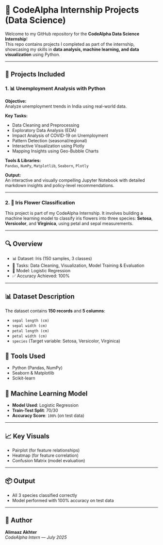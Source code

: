 # 🌟 CodeAlpha Internship Projects (Data Science)

Welcome to my GitHub repository for the **CodeAlpha Data Science Internship**!  
This repo contains projects I completed as part of the internship, showcasing my skills in **data analysis, machine learning, and data visualization** using Python.

---

## 📁 Projects Included

### 1. 📊 Unemployment Analysis with Python

**Objective:**  
Analyze unemployment trends in India using real-world data.

**Key Tasks:**
- Data Cleaning and Preprocessing
- Exploratory Data Analysis (EDA)
- Impact Analysis of COVID-19 on Unemployment
- Pattern Detection (seasonal/regional)
- Interactive Visualization using Plotly
- Mapping Insights using Geo-Bubble Charts

**Tools & Libraries:**  
`Pandas`, `NumPy`, `Matplotlib`, `Seaborn`, `Plotly`

**Output:**  
An interactive and visually compelling Jupyter Notebook with detailed markdown insights and policy-level recommendations.

---

### 2. 🌸 Iris Flower Classification

This project is part of my CodeAlpha Internship. It involves building a machine learning model to classify iris flowers into three species: **Setosa**, **Versicolor**, and **Virginica**, using petal and sepal measurements.

---

## 🔍 Overview

- 📊 Dataset: Iris (150 samples, 3 classes)
- 🧹 Tasks: Data Cleaning, Visualization, Model Training & Evaluation
- 🧠 Model: Logistic Regression
- ✅ Accuracy Achieved: 100%

---

## 📊 Dataset Description

The dataset contains **150 records** and **5 columns**:

- `sepal length (cm)`
- `sepal width (cm)`
- `petal length (cm)`
- `petal width (cm)`
- `species` (Target variable: Setosa, Versicolor, Virginica)

## 🧰 Tools Used

- Python (Pandas, NumPy)
- Seaborn & Matplotlib
- Scikit-learn

## 🧠 Machine Learning Model

- **Model Used**: Logistic Regression
- **Train-Test Split**: 70/30
- **Accuracy Score**: `100%` (on test data)
---

## 📈 Key Visuals

- Pairplot (for feature relationships)
- Heatmap (for feature correlation)
- Confusion Matrix (model evaluation)

---

## 📦 Output

- All 3 species classified correctly
- Model performed with 100% accuracy on test data

---

## 👤 Author

**Alimaaz Akhter**  
_CodeAlpha Intern — July 2025_



